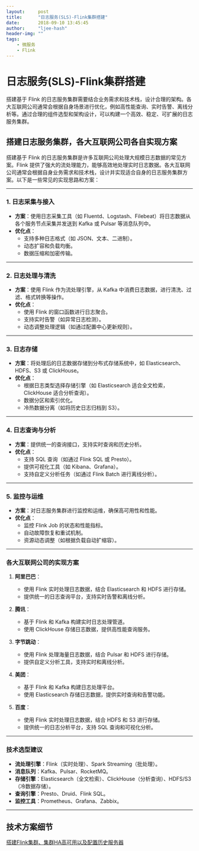 ```yaml
---
layout:     post
title:      "日志服务(SLS)-Flink集群搭建"
date:       2018-09-10 13:45:45
author:     "ljee-hash"
header-img: ""
tags:
    - 微服务
    - Flink
---
```



# 日志服务(SLS)-Flink集群搭建


搭建基于 Flink 的日志服务集群需要结合业务需求和技术栈，设计合理的架构。各大互联网公司通常会根据自身场景进行优化，例如高性能查询、实时告警、离线分析等。通过合理的组件选型和架构设计，可以构建一个高效、稳定、可扩展的日志服务集群。


## 搭建日志服务集群，各大互联网公司各自实现方案
搭建基于 Flink 的日志服务集群是许多互联网公司处理大规模日志数据的常见方案。Flink 提供了强大的流处理能力，能够高效地处理实时日志数据。各大互联网公司通常会根据自身业务需求和技术栈，设计并实现适合自身的日志服务集群方案。以下是一些常见的实现思路和方案：

---

### 1. **日志采集与接入**
   - **方案**：使用日志采集工具（如 Fluentd、Logstash、Filebeat）将日志数据从各个服务节点采集并发送到 Kafka 或 Pulsar 等消息队列中。
   - **优化点**：
     - 支持多种日志格式（如 JSON、文本、二进制）。
     - 动态扩容和负载均衡。
     - 数据压缩和加密传输。

---

### 2. **日志处理与清洗**
   - **方案**：使用 Flink 作为流处理引擎，从 Kafka 中消费日志数据，进行清洗、过滤、格式转换等操作。
   - **优化点**：
     - 使用 Flink 的窗口函数进行日志聚合。
     - 支持实时告警（如异常日志检测）。
     - 动态调整处理逻辑（如通过配置中心更新规则）。

---

### 3. **日志存储**
   - **方案**：将处理后的日志数据存储到分布式存储系统中，如 Elasticsearch、HDFS、S3 或 ClickHouse。
   - **优化点**：
     - 根据日志类型选择存储引擎（如 Elasticsearch 适合全文检索，ClickHouse 适合分析查询）。
     - 数据分区和索引优化。
     - 冷热数据分离（如将历史日志归档到 S3）。

---

### 4. **日志查询与分析**
   - **方案**：提供统一的查询接口，支持实时查询和历史分析。
   - **优化点**：
     - 支持 SQL 查询（如通过 Flink SQL 或 Presto）。
     - 提供可视化工具（如 Kibana、Grafana）。
     - 支持自定义分析任务（如通过 Flink Batch 进行离线分析）。

---

### 5. **监控与运维**
   - **方案**：对日志服务集群进行监控和运维，确保高可用性和性能。
   - **优化点**：
     - 监控 Flink Job 的状态和性能指标。
     - 自动故障恢复和重试机制。
     - 资源动态调整（如根据负载自动扩缩容）。

---

### 各大互联网公司的实现方案
1. **阿里巴巴**：
   - 使用 Flink 实时处理日志数据，结合 Elasticsearch 和 HDFS 进行存储。
   - 提供统一的日志查询平台，支持实时告警和离线分析。

2. **腾讯**：
   - 基于 Flink 和 Kafka 构建实时日志处理管道。
   - 使用 ClickHouse 存储日志数据，提供高性能查询服务。

3. **字节跳动**：
   - 使用 Flink 处理海量日志数据，结合 Pulsar 和 HDFS 进行存储。
   - 提供自定义分析工具，支持实时和离线分析。

4. **美团**：
   - 基于 Flink 和 Kafka 构建日志处理平台。
   - 使用 Elasticsearch 存储日志数据，提供实时查询和告警功能。

5. **百度**：
   - 使用 Flink 实时处理日志数据，结合 HDFS 和 S3 进行存储。
   - 提供统一的日志分析平台，支持 SQL 查询和可视化分析。

---

### 技术选型建议
- **流处理引擎**：Flink（实时处理）、Spark Streaming（批处理）。
- **消息队列**：Kafka、Pulsar、RocketMQ。
- **存储引擎**：Elasticsearch（全文检索）、ClickHouse（分析查询）、HDFS/S3（冷数据存储）。
- **查询引擎**：Presto、Druid、Flink SQL。
- **监控工具**：Prometheus、Grafana、Zabbix。

---


## 技术方案细节

[搭建Flink集群、集群HA高可用以及配置历史服务器](https://blog.csdn.net/qq_38628046/article/details/131116460)
